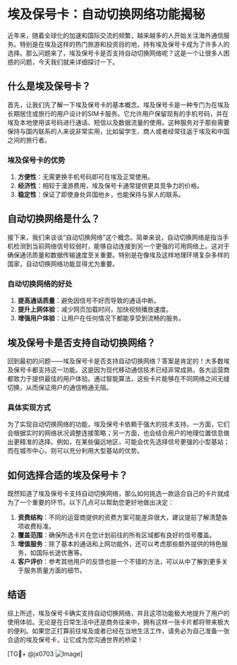 # 埃及保号卡：自动切换网络功能揭秘

近年来，随着全球化的加速和国际交流的频繁，越来越多的人开始关注海外通信服务。特别是在埃及这样的热门旅游和投资目的地，持有埃及保号卡成为了许多人的选择。那么问题来了，埃及保号卡是否支持自动切换网络呢？这是一个让很多人困惑的问题，今天我们就来详细探讨一下。

## 什么是埃及保号卡？

首先，让我们先了解一下埃及保号卡的基本概念。埃及保号卡是一种专门为在埃及长期居住或旅行的用户设计的SIM卡服务。它允许用户保留现有的手机号码，并在埃及本地使用该号码进行通话、短信以及数据流量的使用。这种服务对于那些需要保持与国内联系的人来说非常实用，比如留学生、商人或者经常往返于埃及和中国之间的旅行者。

### 埃及保号卡的优势

1. **方便性**：无需更换手机号码即可在埃及正常使用。
2. **经济性**：相较于漫游费用，埃及保号卡通常提供更具竞争力的价格。
3. **稳定性**：保证了即使身处异国他乡，也能保持与家人的联系。

## 自动切换网络是什么？

接下来，我们来谈谈“自动切换网络”这个概念。简单来说，自动切换网络是指当手机检测到当前网络信号较弱时，能够自动连接到另一个更强的可用网络上。这对于确保通讯质量和数据传输速度至关重要。特别是在像埃及这样地理环境复杂多样的国家，自动切换网络功能显得尤为重要。

### 自动切换网络的好处

1. **提高通话质量**：避免因信号不好而导致的通话中断。
2. **提升上网体验**：减少网页加载时间，加快视频播放速度。
3. **增强用户体验**：让用户在任何情况下都能享受到流畅的服务。

## 埃及保号卡是否支持自动切换网络？

回到最初的问题——埃及保号卡是否支持自动切换网络？答案是肯定的！大多数埃及保号卡都支持这一功能。这是因为现代移动通信技术已经非常成熟，各大运营商都致力于提供最佳的用户体验。通过智能算法，这些卡片能够在不同网络之间无缝切换，从而保证用户的通信畅通无阻。

### 具体实现方式

为了实现自动切换网络的功能，埃及保号卡依赖于强大的技术支持。一方面，它们会根据实时的网络状况调整连接策略；另一方面，也会结合用户的地理位置信息做出更精准的选择。例如，在某些偏远地区，可能会优先选择信号更强的小型基站；而在城市中心，则可以充分利用大型基站的优势。

## 如何选择合适的埃及保号卡？

既然知道了埃及保号卡支持自动切换网络，那么如何挑选一款适合自己的卡片就成为了一个重要的环节。以下几点可以帮助您更好地做出决定：

1. **资费结构**：不同的运营商提供的资费方案可能差异很大，建议提前了解清楚各项收费标准。
2. **覆盖范围**：确保所选卡片在您计划前往的所有区域都有良好的信号覆盖。
3. **增值服务**：除了基本的通话和上网功能外，还可以考虑那些额外提供的特色服务，如国际长途优惠等。
4. **客户评价**：参考其他用户的反馈也是一个不错的方法，可以从中了解到更多关于服务质量方面的细节。

## 结语

综上所述，埃及保号卡确实支持自动切换网络，并且这项功能极大地提升了用户的使用体验。无论是在日常生活中还是商务往来中，拥有这样一张卡片都将带来极大的便利。如果您正打算前往埃及或者已经在当地生活工作，请务必为自己准备一张合适的埃及保号卡，让它成为您沟通世界的桥梁！

[TG💪+ @jx0703 ![Image](https://github.com/user-attachments/assets/dbca1d08-cadb-493c-b0ec-ad6f7a83f270)]